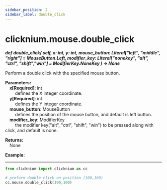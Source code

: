 ```yaml
---
sidebar_position: 2
sidebar_label: double_click
---
```


# clicknium.mouse.double_click

***def double_click(
        self, 
        x: int, 
        y: int, 
        mouse_button: Literal["left", "middle", "right"] = MouseButton.Left,
        modifier_key: Literal["nonekey", "alt", "ctrl", "shift","win"]  = ModifierKey.NoneKey
    ) -> None***  

Perform a double click with the specified mouse button.

**Parameters:**  
    &emsp;**x[Required]**: int  
        &emsp;&emsp; defines the X integer coordinate.  
    &emsp;**y[Required]**: int  
        &emsp;&emsp; defines the Y integer coordinate.  
    &emsp;**mouse_button**: MouseButton  
        &emsp;&emsp; defines the position of the mouse button, and default is left button.  
    &emsp;**modifier_key**: ModifierKey  
        &emsp;&emsp; the modifier key("alt", "ctrl", "shift", "win") to be pressed along with click, and default is none.   

**Returns:**  
    &emsp;None

**Example:**
***
```python
from clicknium import clicknium as cc

# preform double click on position (100,100)
cc.mouse.double_click(100,100)

```